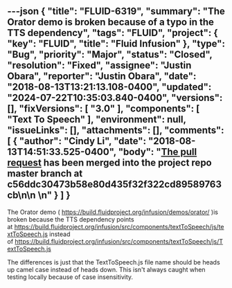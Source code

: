 ---json
{
  "title": "FLUID-6319",
  "summary": "The Orator demo is broken because of a typo in the TTS dependency",
  "tags": "FLUID",
  "project": {
    "key": "FLUID",
    "title": "Fluid Infusion"
  },
  "type": "Bug",
  "priority": "Major",
  "status": "Closed",
  "resolution": "Fixed",
  "assignee": "Justin Obara",
  "reporter": "Justin Obara",
  "date": "2018-08-13T13:21:13.108-0400",
  "updated": "2024-07-22T10:35:03.840-0400",
  "versions": [],
  "fixVersions": [
    "3.0"
  ],
  "components": [
    "Text To Speech"
  ],
  "environment": null,
  "issueLinks": [],
  "attachments": [],
  "comments": [
    {
      "author": "Cindy Li",
      "date": "2018-08-13T14:51:33.525-0400",
      "body": "[The pull request](https://github.com/fluid-project/infusion/pull/919) has been merged into the project repo master branch at c56ddc30473b58e80d435f32f322cd89589763cb\n\n \n"
    }
  ]
}
---
The Orator demo ( <https://build.fluidproject.org/infusion/demos/orator/> )is broken because the TTS dependency points at <https://build.fluidproject.org/infusion/src/components/textToSpeech/js/textToSpeech.js> instead of <https://build.fluidproject.org/infusion/src/components/textToSpeech/js/TextToSpeech.js>

The differences is just that the TextToSpeech.js file name should be heads up camel case instead of heads down. This isn't always caught when testing locally because of case insensitivity. 

        